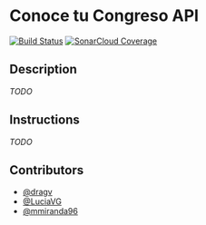 # Conoce tu Congreso API
[![Build Status](https://travis-ci.org/ConoceTuCongreso/api.svg?branch=develop)](https://travis-ci.org/ConoceTuCongreso/api)
[![SonarCloud Coverage](https://sonarcloud.io/api/project_badges/measure?project=ctc-api&metric=coverage)](https://sonarcloud.io/api/project_badges/melasure?project=ctc-api&metric=coverage)

## Description
*TODO*

## Instructions
*TODO*

## Contributors
- [@dragv](https://github.com/dragv)
- [@LuciaVG](https://github.com/LuciaVG)
- [@mmiranda96](https://github.com/mmiranda96)
